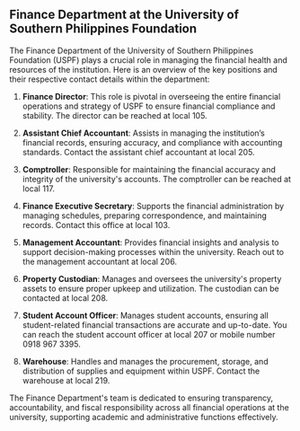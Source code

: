 ## Finance Department at the University of Southern Philippines Foundation

The Finance Department of the University of Southern Philippines Foundation (USPF) plays a crucial role in managing the financial health and resources of the institution. Here is an overview of the key positions and their respective contact details within the department:

1. **Finance Director**: This role is pivotal in overseeing the entire financial operations and strategy of USPF to ensure financial compliance and stability. The director can be reached at local 105.

2. **Assistant Chief Accountant**: Assists in managing the institution’s financial records, ensuring accuracy, and compliance with accounting standards. Contact the assistant chief accountant at local 205.

3. **Comptroller**: Responsible for maintaining the financial accuracy and integrity of the university's accounts. The comptroller can be reached at local 117.

4. **Finance Executive Secretary**: Supports the financial administration by managing schedules, preparing correspondence, and maintaining records. Contact this office at local 103.

5. **Management Accountant**: Provides financial insights and analysis to support decision-making processes within the university. Reach out to the management accountant at local 206.

6. **Property Custodian**: Manages and oversees the university's property assets to ensure proper upkeep and utilization. The custodian can be contacted at local 208.

7. **Student Account Officer**: Manages student accounts, ensuring all student-related financial transactions are accurate and up-to-date. You can reach the student account officer at local 207 or mobile number 0918 967 3395.

8. **Warehouse**: Handles and manages the procurement, storage, and distribution of supplies and equipment within USPF. Contact the warehouse at local 219.

The Finance Department's team is dedicated to ensuring transparency, accountability, and fiscal responsibility across all financial operations at the university, supporting academic and administrative functions effectively.